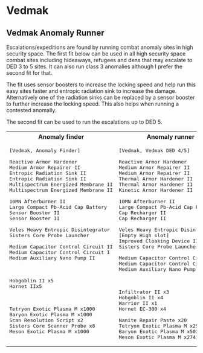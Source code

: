 # Vedmak 

## Vedmak Anomaly Runner

Escalations/expeditions are found by running combat anomaly sites in high security space. The first fit below can be used in all high security space combat sites including hideaways, refugees and dens that may escalate to DED 3 to 5 sites. It can also run class 3 anomalies although I prefer the second fit for that.

The fit uses sensor boosters to increase the locking speed and help run this easy sites faster and entropic radiation sink to increase the damage. Alternatively one of the radiation sinks can be replaced by a sensor booster to further increase the locking speed. This also helps when running a contested anomally.

The second fit can be used to run the escalations up to DED 5. 

<table>
<tr>
<th> Anomaly finder </th>
<th> Anomaly runner </th>
</tr>
<tr>
<td valign="top">

<pre>
[Vedmak, Anomaly Finder]

Reactive Armor Hardener
Medium Armor Repairer II
Entropic Radiation Sink II
Entropic Radiation Sink II
Multispectrum Energized Membrane II
Multispectrum Energized Membrane II

10MN Afterburner II
Large Compact Pb-Acid Cap Battery
Sensor Booster II
Sensor Booster II

Veles Heavy Entropic Disintegrator
Sisters Core Probe Launcher

Medium Capacitor Control Circuit II
Medium Capacitor Control Circuit I
Medium Auxiliary Nano Pump II



Hobgoblin II x5
Hornet IIx5



Tetryon Exotic Plasma M x1000
Baryon Exotic Plasma M x1000
Scan Resolution Script x2
Sisters Core Scanner Probe x8
Meson Exotic Plasma M x1000
</pre>

</td>
<td valign="top">

<pre>
[Vedmak, Vedmak DED 4/5]

Reactive Armor Hardener
Medium Armor Repairer II
Medium Armor Repairer II
Thermal Armor Hardener II
Thermal Armor Hardener II
Kinetic Armor Hardener II

10MN Afterburner II
Large Compact Pb-Acid Cap Battery
Cap Recharger II
Cap Recharger II

Veles Heavy Entropic Disintegrator
[Empty High slot]
Improved Cloaking Device II
Sisters Core Probe Launcher

Medium Capacitor Control Circuit II
Medium Capacitor Control Circuit I
Medium Auxiliary Nano Pump II



Infiltrator II x3
Hobgoblin II x4
Warrior II x1
Hornet EC-300 x4

Nanite Repair Paste x20
Tetryon Exotic Plasma M x2595
Baryon Exotic Plasma M x5027
Meson Exotic Plasma M x2741
</pre>

</td>
</tr>
</table>

